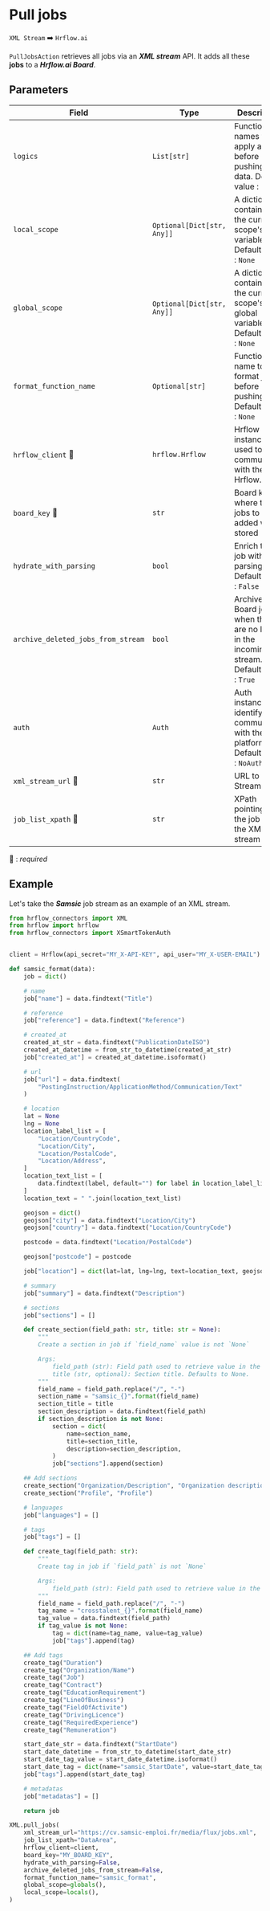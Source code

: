 # Pull jobs
`XML Stream` :arrow_right: `Hrflow.ai`

`PullJobsAction` retrieves all jobs via an ***XML stream*** API. It adds all these **jobs** to a ***Hrflow.ai Board***.

## Parameters

| Field | Type | Description |
| ----- | ---- | ----------- |
| `logics`  | `List[str]` | Function names to apply as filter before pushing the data. Default value : `[]`        |
| `local_scope`  | `Optional[Dict[str, Any]]` | A dictionary containing the current scope's local variables. Default value : `None`        |
| `global_scope`  | `Optional[Dict[str, Any]]` | A dictionary containing the current scope's global variables. Default value : `None`       |
| `format_function_name`  | `Optional[str]` | Function name to format job before pushing. Default value : `None`        |
| `hrflow_client` :red_circle: | `hrflow.Hrflow` | Hrflow client instance used to communicate with the Hrflow.ai API        |
| `board_key` :red_circle: | `str` | Board key where the jobs to be added will be stored        |
| `hydrate_with_parsing`  | `bool` | Enrich the job with parsing. Default value : `False`        |
| `archive_deleted_jobs_from_stream`  | `bool` | Archive Board jobs when they are no longer in the incoming job stream. Default value : `True`        |
| `auth` | `Auth` | Auth instance to identify and communicate with the platform. Default value : `NoAuth()`        |
| `xml_stream_url` :red_circle: | `str` | URL to XML Stream    |
| `job_list_xpath` :red_circle: | `str` | XPath pointing to the job list in the XML stream    |

:red_circle: : *required* 

## Example
Let's take the ***Samsic*** job stream as an example of an XML stream.
```python
from hrflow_connectors import XML
from hrflow import hrflow
from hrflow_connectors import XSmartTokenAuth


client = Hrflow(api_secret="MY_X-API-KEY", api_user="MY_X-USER-EMAIL")

def samsic_format(data):
    job = dict()

    # name
    job["name"] = data.findtext("Title")

    # reference
    job["reference"] = data.findtext("Reference")

    # created_at
    created_at_str = data.findtext("PublicationDateISO")
    created_at_datetime = from_str_to_datetime(created_at_str)
    job["created_at"] = created_at_datetime.isoformat()

    # url
    job["url"] = data.findtext(
        "PostingInstruction/ApplicationMethod/Communication/Text"
    )

    # location
    lat = None
    lng = None
    location_label_list = [
        "Location/CountryCode",
        "Location/City",
        "Location/PostalCode",
        "Location/Address",
    ]
    location_text_list = [
        data.findtext(label, default="") for label in location_label_list
    ]
    location_text = " ".join(location_text_list)

    geojson = dict()
    geojson["city"] = data.findtext("Location/City")
    geojson["country"] = data.findtext("Location/CountryCode")

    postcode = data.findtext("Location/PostalCode")

    geojson["postcode"] = postcode

    job["location"] = dict(lat=lat, lng=lng, text=location_text, geojson=geojson)

    # summary
    job["summary"] = data.findtext("Description")

    # sections
    job["sections"] = []

    def create_section(field_path: str, title: str = None):
        """
        Create a section in job if `field_name` value is not `None`

        Args:
            field_path (str): Field path used to retrieve value in the tree in Samsic. For example : `Organization/Description`
            title (str, optional): Section title. Defaults to None.
        """
        field_name = field_path.replace("/", "-")
        section_name = "samsic_{}".format(field_name)
        section_title = title
        section_description = data.findtext(field_path)
        if section_description is not None:
            section = dict(
                name=section_name,
                title=section_title,
                description=section_description,
            )
            job["sections"].append(section)

    ## Add sections
    create_section("Organization/Description", "Organization description")
    create_section("Profile", "Profile")

    # languages
    job["languages"] = []

    # tags
    job["tags"] = []

    def create_tag(field_path: str):
        """
        Create tag in job if `field_path` is not `None`

        Args:
            field_path (str): Field path used to retrieve value in the tree in Samsic. For example : `Organization/Description`
        """
        field_name = field_path.replace("/", "-")
        tag_name = "crosstalent_{}".format(field_name)
        tag_value = data.findtext(field_path)
        if tag_value is not None:
            tag = dict(name=tag_name, value=tag_value)
            job["tags"].append(tag)

    ## Add tags
    create_tag("Duration")
    create_tag("Organization/Name")
    create_tag("Job")
    create_tag("Contract")
    create_tag("EducationRequirement")
    create_tag("LineOfBusiness")
    create_tag("FieldOfActivite")
    create_tag("DrivingLicence")
    create_tag("RequiredExperience")
    create_tag("Remuneration")

    start_date_str = data.findtext("StartDate")
    start_date_datetime = from_str_to_datetime(start_date_str)
    start_date_tag_value = start_date_datetime.isoformat()
    start_date_tag = dict(name="samsic_StartDate", value=start_date_tag_value)
    job["tags"].append(start_date_tag)

    # metadatas
    job["metadatas"] = []

    return job

XML.pull_jobs(
    xml_stream_url="https://cv.samsic-emploi.fr/media/flux/jobs.xml",
    job_list_xpath="DataArea",
    hrflow_client=client,
    board_key="MY_BOARD_KEY",
    hydrate_with_parsing=False,
    archive_deleted_jobs_from_stream=False,
    format_function_name="samsic_format",
    global_scope=globals(),
    local_scope=locals(),
)
```